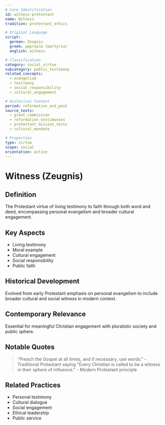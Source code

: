 ```yaml
---
# Core Identification
id: witness-protestant
name: Witness
tradition: protestant_ethics

# Original Language
script:
  german: Zeugnis
  greek: μαρτυρία (martyria)
  english: witness

# Classification
category: social_virtue
subcategory: public_testimony
related_concepts:
  - evangelism
  - testimony
  - social_responsibility
  - cultural_engagement

# Historical Context
period: reformation_and_post
source_texts:
  - great_commission
  - reformation_testimonies
  - protestant_mission_texts
  - cultural_mandate

# Properties
type: virtue
scope: social
orientation: active
---
```


# Witness (Zeugnis)

## Definition
The Protestant virtue of living testimony to faith through both word and deed, encompassing personal evangelism and broader cultural engagement.

## Key Aspects
- Living testimony
- Moral example
- Cultural engagement
- Social responsibility
- Public faith

## Historical Development
Evolved from early Protestant emphasis on personal evangelism to include broader cultural and social witness in modern context.

## Contemporary Relevance
Essential for meaningful Christian engagement with pluralistic society and public sphere.

## Notable Quotes
> "Preach the Gospel at all times, and if necessary, use words." - Traditional Protestant saying
> "Every Christian is called to be a witness in their sphere of influence." - Modern Protestant principle

## Related Practices
- Personal testimony
- Cultural dialogue
- Social engagement
- Ethical leadership
- Public service